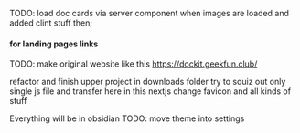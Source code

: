 TODO: load doc cards via server component when images are loaded and added clint stuff then;

#### for landing pages links
TODO: make original website like this https://dockit.geekfun.club/

refactor and finish upper project in downloads folder try to squiz out only single js file and transfer here in this nextjs change favicon and all kinds of stuff

Everything will be in obsidian
TODO: move theme into settings